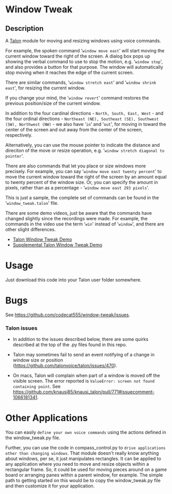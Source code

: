 # Window Tweak

## Description

A [Talon](https://talonvoice.com/) module for moving and resizing windows using voice commands.

For example, the spoken command '`window move east`' will start moving the current window toward the right of the screen. A dialog box pops up showing the verbal command to use to stop the motion, e.g. '`window stop`', and also provides a button for that purpose. The window will automatically stop moving when it reaches the edge of the current screen.

There are similar commands, '`window stretch east`' and '`window shrink east`', for resizing the current window.

If you change your mind, the '`window revert`' command restores the previous position/size of the current window.

In addition to the four cardinal directions - `North, South, East, West` - and the four ordinal directions - `Northeast (NE), Southeast (SE), Southwest (SW), Northwest (NW)` - we also have '`in`' and '`out`', for moving in toward the center of the screen and out away from the center of the screen, respectively.

Alternatively, you can use the mouse pointer to indicate the distance and direciton of the move or resize operation, e.g. '`window stretch diagonal to pointer`'.

There are also commands that let you place or size windows more precisely. For example, you can say '`window move east twenty percent`' to move the current window toward the right of the screen by an amount equal to twenty percent of the window size. Or, you can specify the amount in pixels, rather than as a percentage - '`window move east 293 pixels`'.

This is just a sample, the complete set of commands can be found in the '`window_tweak.talon`' file.

There are some demo videos, just be aware that the commands have changed slightly since the recordings were made. For example, the commands in the video use the term '`win`' instead of '`window`', and there are other slight differences.

 * [Talon Window Tweak Demo](https://youtu.be/q4gm839KhqY)
 * [Supplemental Talon Window Tweak Demo](https://youtu.be/EyMvwUyZN5k)

# Usage

Just download this code into your Talon user folder somewhere.

# Bugs

See https://github.com/codecat555/window-tweak/issues.

### Talon issues

* In addition to the issues described below, there are some quirks described at the top of the .py files found in this repo.

* Talon may sometimes fail to send an event notifying of a change in window size or position (https://github.com/talonvoice/talon/issues/470).

* On macs, Talon will complain when part of a window is moved off the visible screen. The error reported is `ValueError: screen not found containing point`. See https://github.com/knausj85/knausj_talon/pull/771#issuecomment-1066181341.

# Other Applications

You can easily `define your own voice commands` using the actions defined in the window_tweak.py file.

Further, you can use the code in compass_control.py to `drive applications other than changing windows`. That module doesn't really know anything about windows, per se, it just manipulates rectangles. It can be applied to any application where you need to move and resize objects within a rectangular frame. So, it could be used for moving pieces around on a game board or arranging panes within a parent window, for example. The simple path to getting started on this would be to copy the window_tweak.py file and then customize it for your application.
